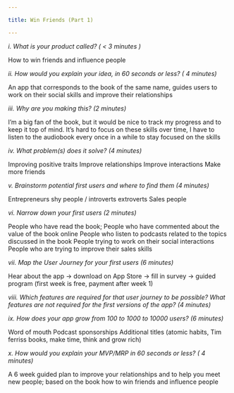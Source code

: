 ```yaml
---

title: Win Friends (Part 1)

---
```


*i. What is your product called? ( < 3 minutes )*

How to win friends and influence people

*ii. How would you explain your idea, in 60 seconds or less? ( 4 minutes)*

An app that corresponds to the book of the same name, guides users to work on their social skills and improve their relationships

*iii. Why are you making this? (2 minutes)*

I’m a big fan of the book, but it would be nice to track my progress and to keep it top of mind. It’s hard to focus on these skills over time, I have to listen to the audiobook every once in a while to stay focused on the skills

*iv. What problem(s) does it solve? (4 minutes)*

Improving positive traits
Improve relationships
Improve interactions
Make more friends

*v. Brainstorm potential first users and where to find them (4 minutes)*

Entrepreneurs 
shy people / introverts
extroverts
Sales people

*vi. Narrow down your first users (2 minutes)*

People who have read the book; 
People who have commented about the value of the book online
People who listen to podcasts related to the topics discussed in the book
People trying to work on their social interactions
People who are trying to improve their sales skills 

*vii. Map the User Journey for your first users (6 minutes)*

Hear about the app -> download on App Store -> fill in survey -> guided program (first week is free, payment after week 1)


*viii. Which features are required for that user journey to be possible? What features are not required for the first versions of the app? (4 minutes)*


*ix. How does your app grow from 100 to 1000 to 10000 users? (6 minutes)*

Word of mouth
Podcast sponsorships
Additional titles (atomic habits, Tim ferriss books, make time, think and grow rich)


*x. How would you explain your MVP/MRP in 60 seconds or less? ( 4 minutes)*

A 6 week guided plan to improve your relationships and to help you meet new people; based on the book how to win friends and influence people
